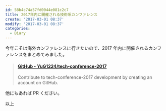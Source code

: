 ```yaml
---
id: 58b4c74a57fd0044e081c2c7
title: 2017年内に開催される技術系カンファレンス
create: '2017-03-01 08:37'
modify: '2017-03-01 08:37'
categories:
  - Diary
---
```


今年こそは海外カンファレンスに行きたいので、2017 年内に開催されるカンファレンスをまとめてみました。

<blockquote class="embedly-card" data-card-key="efc9713d77434ae8b88ef22dda0a91e8" data-card-controls="0" data-card-width="500" data-card-type="article" data-card-align="left"><h4><a href="https://github.com/YuG1224/tech-conference-2017">GitHub - YuG1224/tech-conference-2017</a></h4><p>Contribute to tech-conference-2017 development by creating an account on GitHub.</p></blockquote>
<script async src="//cdn.embedly.com/widgets/platform.js" charset="UTF-8"></script>

他にもあれば PR ください。

以上

<!-- more -->
